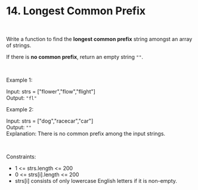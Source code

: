 # 14. Longest Common Prefix

<br>  

Write a function to find the **longest common prefix** string amongst an array of strings.

If there is **no common prefix**, return an empty string `""`.

<br>  

Example 1:

Input: strs = \["flower","flow","flight"] <br>
Output: `"fl"`

Example 2:

Input: strs = \["dog","racecar","car"] <br>
Output: `""` <br>
Explanation: There is no common prefix among the input strings.

<br>  

Constraints:

* 1 <= strs.length <= 200
* 0 <= strs\[i].length <= 200
* strs\[i] consists of only lowercase English letters if it is non-empty.